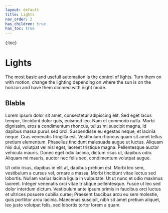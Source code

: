 ```yaml
---
layout: default
title: Lights
nav_order: 2
has_children: true
has_toc: true
---
```


{:toc}

# Lights

The most basic and usefull automation is the control of lights. Turn them on with motion, change the lighting depending on where the sun is on the horizon and have them dimmed with night mode. 




## Blabla 

Lorem ipsum dolor sit amet, consectetur adipiscing elit. Sed eget lacus tempor, tincidunt dolor quis, euismod leo. Nam et commodo nulla. Morbi dignissim, eros a condimentum rhoncus, tellus mi suscipit magna, id dapibus massa purus sed orci. Suspendisse eu egestas neque, et lacinia neque. Cras venenatis fringilla est. Vestibulum rhoncus quam sit amet tellus pretium elementum. Phasellus tincidunt malesuada augue ut luctus. Aliquam nisi dui, volutpat vel nisl eget, laoreet tristique magna. Pellentesque auctor vehicula mauris. Donec eget odio lacinia, dictum risus ut, dapibus odio. Aliquam mi mauris, auctor nec felis sed, condimentum volutpat augue.

Ut odio risus, dapibus in elit at, dapibus pretium est. Morbi leo sem, vestibulum a cursus vel, ornare a massa. Morbi tincidunt vitae lectus sed lobortis. Nullam varius lacinia ligula in vulputate. Ut ut nunc et odio maximus laoreet. Integer venenatis orci vitae tristique pellentesque. Fusce ut leo sed dolor interdum dictum. Vestibulum ante ipsum primis in faucibus orci luctus et ultrices posuere cubilia curae; Praesent faucibus arcu eu sem molestie, quis porttitor arcu lacinia. Maecenas suscipit, nibh sit amet pretium aliquet, leo justo volutpat felis, sed lobortis tortor lorem a quam.
